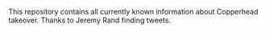 This repository contains all currently known information about
Copperhead takeover. Thanks to Jeremy Rand finding tweets.
